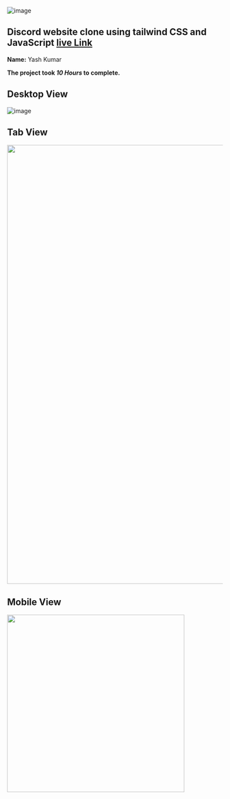 ![image](https://img.shields.io/badge/discord-blue)


## Discord website clone using tailwind CSS and JavaScript [live Link](https://enchanting-brigadeiros-b51774.netlify.app/)


**Name:** Yash Kumar

**The project took ***10 Hours*** to complete.** 



## Desktop View
![image](./images/desktop.png)


## Tab View
<img src="./images/tab.png"  width="1024">

## Mobile View
<img src="./images/phone.png"  width="414">

